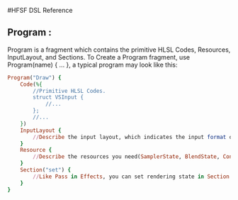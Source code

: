 #HFSF DSL Reference

## Program :

  Program is a fragment which contains the primitive HLSL Codes, Resources, InputLayout, and Sections. To Create a
Program fragment, use Program(name) { ... }, a typical program may look like this:
```ruby
Program("Draw") {
	Code(%{
		//Primitive HLSL Codes.
		struct VSInput {
			//...
		};
		//...
	})
	InputLayout {
		//Describe the input layout, which indicates the input format of the vertexes. 
	}
	Resource {
		//Describe the resources you need(SamplerState, BlendState, ConstantBuffer, etc)
	}
	Section("set") {
		//Like Pass in Effects, you can set rendering state in Section fragment
	}
}
```

